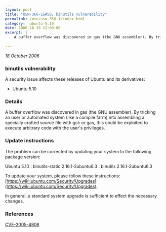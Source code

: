 ```yaml
---
layout: post
title: "USN-366-1&#58; binutils vulnerability"
permalink: /usn/usn-366-1/index.html
category:  ubuntu-5.10
date: 2006-10-18 12:00:00
excerpt: |
    A buffer overflow was discovered in gas (the GNU assembler). By tricking an user or automated system (like a compile farm) into assembling a specially crafted source file with gcc or gas, this could be exploited to execute arbitrary code with the user&#39;s privileges.
    
--- 
```

 
 

*18 October 2006*

### binutils vulnerability

A security issue affects these releases of Ubuntu and its derivatives:

* Ubuntu 5.10

### Details

A buffer overflow was discovered in gas (the GNU assembler). By tricking an user or automated system (like a compile farm) into assembling a specially crafted source file with gcc or gas, this could be exploited to execute arbitrary code with the user&#39;s privileges.

### Update instructions

The problem can be corrected by updating your system to the following package version:

Ubuntu 5.10
 : binutils-static <span>2.16.1-2ubuntu6.3</span>
 : binutils <span>2.16.1-2ubuntu6.3</span>

To update your system, please follow these instructions: [https://wiki.ubuntu.com/Security/Upgrades](https://wiki.ubuntu.com/Security/Upgrades).

In general, a standard system upgrade is sufficient to effect the necessary changes.

### References

 
 [CVE-2005-4808](http://people.ubuntu.com/~ubuntu-security/cve/CVE-2005-4808)
 


